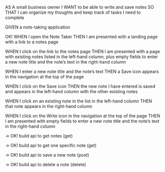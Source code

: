 AS A small business owner
I WANT to be able to write and save notes
SO THAT I can organize my thoughts and keep track of tasks I need to complete


GIVEN a note-taking application

OK!
WHEN I open the Note Taker
THEN I am presented with a landing page with a link to a notes page

WHEN I click on the link to the notes page
THEN I am presented with a page with existing notes listed in the left-hand column, plus empty fields to enter a new note title and the note’s text in the right-hand column

WHEN I enter a new note title and the note’s text
THEN a Save icon appears in the navigation at the top of the page

WHEN I click on the Save icon
THEN the new note I have entered is saved and appears in the left-hand column with the other existing notes

WHEN I click on an existing note in the list in the left-hand column
THEN that note appears in the right-hand column

WHEN I click on the Write icon in the navigation at the top of the page
THEN I am presented with empty fields to enter a new note title and the note’s text in the right-hand column

-> OK! build api to get notes (get)

-> OK! build api to get one specific note (get)

-> OK! build api to save a new note (post)
 
-> OK! build api to delete a note (delete)